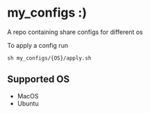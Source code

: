 # my_configs :)

A repo containing share configs for different os

To apply a config run

```shell
sh my_configs/{OS}/apply.sh
```

## Supported OS

* MacOS
* Ubuntu
